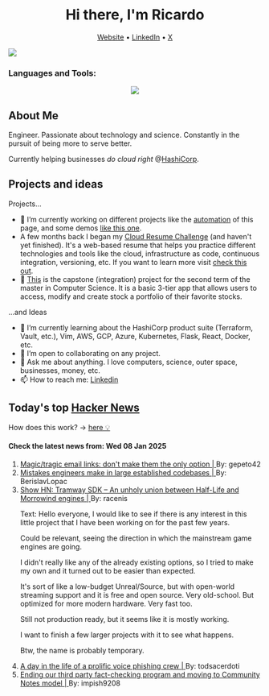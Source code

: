 
<!-- This is an HTML comment in your markdown file -->

<h1 align="center">Hi there, I'm Ricardo</h1>
<p align="center">
  <a href="ricardorompar.com">Website</a> •
  <a href="https://www.linkedin.com/in/ricardo-romero-paredes/">LinkedIn</a> •
  <a href="https://twitter.com/ricardorompar">X</a>
</p>
<img src="https://badges.pufler.dev/visits/{ricardorompar}/{ricardorompar}"/>

<h3 align="left">Languages and Tools:</h3>
<p align="center">
  <a href="https://skillicons.dev">
    <img src="https://skillicons.dev/icons?i=terraform,aws,gcp,azure,git,python,kubernetes,react,js,docker,ubuntu" />
  </a>
</p>

<h2>About Me</h2>
Engineer. Passionate about technology and science. Constantly in the pursuit of being more to serve better.

Currently helping businesses <i>do cloud right</i> @<a href="https://github.com/hashicorp">HashiCorp</a>.

<h2>Projects and ideas</h2>
Projects...
<ul>
  <li>🔭 I’m currently working on different projects like the <a href="https://github.com/ricardorompar/ricardorompar/blob/main/automate.py">automation</a> of this page, and some demos <a href="https://github.com/ricardorompar/boundary-ansible-demo">like this one</a>.
  </li>

  <li >A few months back I began my <a href="https://github.com/ricardorompar/cloudResumeChallenge">Cloud Resume Challenge</a> (and haven't yet finished). It's a web-based resume that helps you practice different technologies and tools like the cloud, infrastructure as code, continuous integration, versioning, etc. If you want to learn more visit <a href="https://cloudresumechallenge.dev/docs/the-challenge/aws/">check this out</a>.
  </li>

  <li>🔭 <a href="https://github.com/ricardorompar/capstoneT2">This</a> is the capstone (integration) project for the second term of the master in Computer Science. It is a basic 3-tier app that allows users to access, modify and create stock a portfolio of their favorite stocks.
  </li>
</ul>
...and Ideas
<ul>
  <li>🌱 I’m currently learning about the HashiCorp product suite (Terraform, Vault, etc.), Vim, AWS, GCP, Azure, Kubernetes, Flask, React, Docker, etc.
  </li>
  <li>👯 I’m open to collaborating on any project.</li>
  <li>💬 Ask me about anything. I love computers, science, outer space, businesses, money, etc.</li>
  <li>📫 How to reach me: <a href="https://www.linkedin.com/in/ricardo-romero-paredes/">Linkedin</a></li>
</ul>

<h2>Today's top <a href='https://news.ycombinator.com/'>Hacker News</a></h2>
How does this work? -> <a href='./AUTOMATIC.md'>here 💡</a>

<h4>Check the latest news from: Wed 08 Jan 2025</h4>
<ol>
<li>
    <a href=https://recyclebin.zip/posts/annoyinglinks/>
        Magic/tragic email links: don't make them the only option |
    </a>
    By: gepeto42
</li>

<li>
    <a href=https://www.seangoedecke.com/large-established-codebases/>
        Mistakes engineers make in large established codebases |
    </a>
    By: BerislavLopac
</li>

<li>
    <a href=https://racenis.github.io/tram-sdk/why.html>
        Show HN: Tramway SDK – An unholy union between Half-Life and Morrowind engines |
    </a>
    By: racenis
</li>

<p>
Text: Hello everyone, I would like to see if there is any interest in this little project that I have been working on for the past few years.<p>Could be relevant, seeing the direction in which the mainstream game engines are going.<p>I didn&#x27;t really like any of the already existing options, so I tried to make my own and it turned out to be easier than expected.<p>It&#x27;s sort of like a low-budget Unreal&#x2F;Source, but with open-world streaming support and it is free and open source. Very old-school. But optimized for more modern hardware. Very fast too.<p>Still not production ready, but it seems like it is mostly working.<p>I want to finish a few larger projects with it to see what happens.<p>Btw, the name is probably temporary. </br>
</p>

<li>
    <a href=https://krebsonsecurity.com/2025/01/a-day-in-the-life-of-a-prolific-voice-phishing-crew/>
        A day in the life of a prolific voice phishing crew |
    </a>
    By: todsacerdoti
</li>

<li>
    <a href=https://about.fb.com/news/2025/01/meta-more-speech-fewer-mistakes/>
        Ending our third party fact-checking program and moving to Community Notes model |
    </a>
    By: impish9208
</li>
</ol>